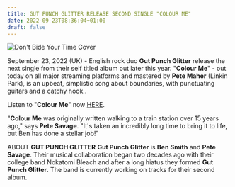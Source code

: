 ```yaml
---
title: GUT PUNCH GLITTER RELEASE SECOND SINGLE "COLOUR ME"
date: 2022-09-23T08:36:04+01:00
draft: false
---
```


![Don't Bide Your Time Cover](/colour-me-cover.png)

September 23, 2022 (UK) - English rock duo **Gut Punch Glitter** release the next single from their self titled album out later this year. "**Colour Me**" - out today on all major streaming platforms and mastered by **Pete Maher** (Linkin Park), is an upbeat, simplistic song about boundaries, with punctuating guitars and a catchy hook..

Listen to "**Colour Me**" now [HERE](https://distrokid.com/hyperfollow/gutpunchglitter/colour-me).

"**Colour Me** was originally written walking to a train station over 15 years ago," says **Pete Savage**. "It's taken an incredibly long time to bring it to life, but Ben has done a stellar job!"

ABOUT **GUT PUNCH GLITTER**
**Gut Punch Glitter** is **Ben Smith** and **Pete Savage**. Their musical collaboration began two decades ago with their college band Nokatomi Bleach and after a long hiatus they formed **Gut Punch Glitter**. The band is currently working on tracks for their second album.